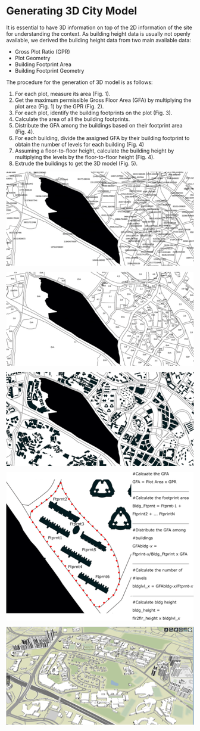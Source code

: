 # Generating 3D City Model

It is essential to have 3D information on top of the 2D information of the site for understanding the context. As building height data is usually not openly available, we derived the building height data from two main available data:

* Gross Plot Ratio \(GPR\)
* Plot Geometry 
* Building Footprint Area
* Building Footprint Geometry

The procedure for the generation of 3D model is as follows:

1. For each plot, measure its area \(Fig. 1\). 
2. Get the maximum permissible Gross Floor Area \(GFA\) by multiplying the plot area \(Fig. 1\) by the GPR \(Fig. 2\).
3. For each plot, identify the building footprints on the plot \(Fig. 3\).
4. Calculate the area of all the building footprints. 
5. Distribute the GFA among the buildings based on their footprint area \(Fig. 4\).
6. For each building, divide the assigned GFA by their building footprint to obtain the number of levels for each building \(Fig. 4\)
7. Assuming a floor-to-floor height, calculate the building height by multiplying the levels by the floor-to-floor height \(Fig. 4\). 
8. Extrude the buildings to get the 3D model \(Fig. 5\).  

![Fig. 1: The area of all the plots](../.gitbook/assets/generate3d_plot_area.png)

![Fig. 2: The GPR of each plot](../.gitbook/assets/generate3d_plot_gpr.png)

![Fig. 3: Identify building footprint on each plot.](../.gitbook/assets/generate3d_bldg_footprint.png)

![Fig. 4: Calculate the building height of each plot and repeat them for all the plots.](../.gitbook/assets/generate3d_calc.png)

![Fig. 5: Generated 3D model of the site](../.gitbook/assets/3d_model%20%281%29.PNG)



